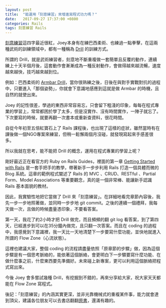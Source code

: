 ```yaml
---
layout: post
title:  "能運用「刻意練習」來增進寫程式功力嗎？"
date:   2017-09-27 17:37:00 +0800
categories: Rails
tags: 刻意練習 Rails
---
```


[刻意練習]這四字最近很紅，Joey本身有在練巴西柔術、也練過一點拳擊，在這兩種武術的訓練領域中，都有一種稱為 [Drill] 的訓練方式。

所謂的 Drill，就是武術練習者，刻意地不斷重複做一套簡單且反覆的動作，連續練上十天半個月後，這套動作會漸漸成為一種反射動作，會做得越來越流暢，速度越來越快，技巧越來越到位。

例如：巴西柔術的 [Armbar Drill]，當你很熟練之後，日後在與對手實戰對抗的過程中，只要進入「那個姿勢」，你就會下意識地感應到這就是做 Armbar 的時機，且自然的就使出來。

Joey 的記性很差，學過的東西非常容易忘，只會留下粗淺的印象，每每在程式專業的學習上，常常都困於學了太多，但是沒實作、沒有時間實作，一陣子就忘了。下次要寫的時候，就要再翻一次書本或重新查資料，很花時間。

自從今年初至五倍紅寶石上了 Rails 課程後，也出現了這樣的症狀，雖然當時有在課後做一個NGO專案來練習，但稍一鬆懈兩個月沒碰，就發現寫起來手感差很多。

所以我就在思考，能不能把 Drill 的概念，運用在程式專業的學習上呢？

剛好最近正在看官方的 Ruby on Rails Guides，裡面的第一章 [Getting Started with Rails] 是一套手把手的教學，帶著新手一步步利用 Rails 打造一個具體而微的 Blog 系統。這章的範例程式闡述了 Rails 的 MVC 、CRUD、RESTful 、Partial Form、Model Associations 等重要觀念，真的是一個非常棒、能讓新手認識 Rails 基本面貌的教材。

因此，我實驗性地把它當做了 Drill 來「刻意練習」。在詳細地看完章節內容後，我先一步一步地照著做，並同時一步步地 git commit。之後的連續一個禮拜，我每天做一次，且做的時候盡量憑印象，不要看答案。

第一天，我花了約2小時才把 Drill 做完，而且頻頻的翻 git log 看答案，到了第四天，已經進步到可以在35分鐘內做完，且只翻一次答案。而且在 coding 的過程中，我感覺到下意識裡，我一天比一天地清楚下一步要寫什麼功能，並快地就進入所謂的 Flow Zone（心流狀態）。

這裡也建議大家，整個 coding 的流程請盡量依照「原章節的步驟」做，因為這個步驟是有一個思考脈絡的，能依著這個脈絡，會更明白下一步驟要寫什麼功能、在做什麼事之前，什麼東西要先準備好。未來碰上新專案，更可以利用這個脈絡把程式寫出來。

今後 Joey 會多嘗試幾種 Drill，有挖掘到不錯的，再來分享給大家，祝大家天天都能在 Flow Zone 寫程式。

後記：「刻意練習」的內涵其實更深，並非光靠機械式的重複某件事，能力就會達到頂尖，建議各位朋友可以去書店翻翻[原書]，還滿有趣的。

[刻意練習]:https://goo.gl/eG3YV2
[原書]:https://goo.gl/eG3YV2
[Drill]:https://youtu.be/Yo7Ec9XOWWg?t=58s
[Armbar Drill]:https://youtu.be/uUQLI4erB2Y?t=26s
[Getting Started with Rails]:http://guides.rubyonrails.org/getting_started.html

